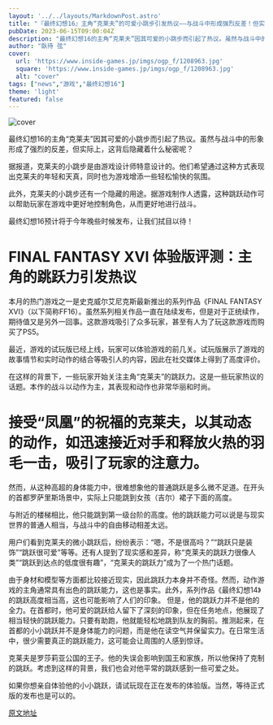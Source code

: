 ```yaml
---
layout: '../../layouts/MarkdownPost.astro'
title: "『最终幻想16』主角“克莱夫”的可爱小跳步引发热议——与战斗中形成强烈反差！但实际上，背后隐藏着什么秘密？"
pubDate: 2023-06-15T09:00:04Z
description: "最终幻想16的主角“克莱夫”因其可爱的小跳步而引起了热议。虽然与战斗中的形象形成了强烈的反差，但实际上，这背后隐藏着什么秘密呢？"
author: "臥待 弦"
cover:
  url: 'https://www.inside-games.jp/imgs/ogp_f/1208963.jpg'
  square: 'https://www.inside-games.jp/imgs/ogp_f/1208963.jpg'
  alt: "cover"
tags: ["news","游戏","最终幻想16"]
theme: 'light'
featured: false
---
```


![cover](https://www.inside-games.jp/imgs/ogp_f/1208963.jpg)

最终幻想16的主角“克莱夫”因其可爱的小跳步而引起了热议。虽然与战斗中的形象形成了强烈的反差，但实际上，这背后隐藏着什么秘密呢？

据报道，克莱夫的小跳步是由游戏设计师特意设计的。他们希望通过这种方式表现出克莱夫的年轻和天真，同时也为游戏增添一些轻松愉快的氛围。

此外，克莱夫的小跳步还有一个隐藏的用途。据游戏制作人透露，这种跳跃动作可以帮助玩家在游戏中更好地控制角色，从而更好地进行战斗。

最终幻想16预计将于今年晚些时候发布，让我们拭目以待！

# FINAL FANTASY XVI 体验版评测：主角的跳跃力引发热议

本月的热门游戏之一是史克威尔艾尼克斯最新推出的系列作品《FINAL FANTASY XVI》（以下简称FF16）。虽然系列相关作品一直在陆续发布，但是对于正统续作，期待值又是另外一回事。这款游戏吸引了众多玩家，甚至有人为了玩这款游戏而购买了PS5。

最近，游戏的试玩版已经上线，玩家可以体验游戏的前几关。试玩版展示了游戏的故事情节和实时动作的结合等吸引人的内容，因此在社交媒体上得到了高度评价。

在这样的背景下，一些玩家开始关注主角“克莱夫”的跳跃力。这是一些玩家热议的话题。本作的战斗以动作为主，其表现和动作也非常华丽和时尚。
# 接受“凤凰”的祝福的克莱夫，以其动态的动作，如迅速接近对手和释放火热的羽毛一击，吸引了玩家的注意力。

然而，从这种高超的身体能力中，很难想象他的普通跳跃是多么微不足道。在开头的首都罗萨里斯场景中，实际上只能跳到女孩（吉尔）裙子下面的高度。

与附近的楼梯相比，他只能跳到第一级台阶的高度。他的跳跃能力可以说是与现实世界的普通人相当，与战斗中的自由移动相差太远。

用户们看到克莱夫的微小跳跃后，纷纷表示：“嗯，不是很高吗？”“跳跃只是装饰”“跳跃很可爱”等等。还有人提到了现实感和差异，称“克莱夫的跳跃力很像人类”“跳跃到达点的低度很有趣”，“克莱夫的跳跃力”成为了一个热门话题。

由于身材和模型等方面都比较接近现实，因此跳跃力本身并不奇怪。然而，动作游戏的主角通常具有出色的跳跃能力，这也是事实。此外，系列作品《最终幻想14》的跳跃高度相当高，这也可能影响了人们的印象。
但是，他的跳跃力并不是他的全力。在首都时，他可爱的跳跃给人留下了深刻的印象，但在任务地点，他展现了相当轻快的跳跃能力。只要有助跑，他就能轻松地跳到队友的胸前。推测起来，在首都的小小跳跃并不是身体能力的问题，而是他在读空气并保留实力。在日常生活中，很少需要真正的跳跃能力，这可能会让周围的人感到惊讶。

克莱夫是罗莎莉亚公国的王子。他的失误会影响到国王和家族，所以他保持了克制的跳跃。考虑到这样的背景，我们也会对他平常的跳跃感到一些可爱之处。

如果你想亲自体验他的小小跳跃，请试玩现在正在发布的体验版。当然，等待正式版的发布也是可以的。

  [原文地址](https://www.inside-games.jp/article/2023/06/15/146593.html)